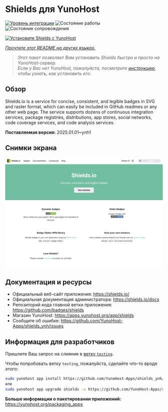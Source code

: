 <!--
Важно: этот README был автоматически сгенерирован <https://github.com/YunoHost/apps/tree/master/tools/readme_generator>
Он НЕ ДОЛЖЕН редактироваться вручную.
-->

# Shields для YunoHost

[![Уровень интеграции](https://apps.yunohost.org/badge/integration/shields)](https://ci-apps.yunohost.org/ci/apps/shields/)
![Состояние работы](https://apps.yunohost.org/badge/state/shields)
![Состояние сопровождения](https://apps.yunohost.org/badge/maintained/shields)

[![Установите Shields с YunoHost](https://install-app.yunohost.org/install-with-yunohost.svg)](https://install-app.yunohost.org/?app=shields)

*[Прочтите этот README на других языках.](./ALL_README.md)*

> *Этот пакет позволяет Вам установить Shields быстро и просто на YunoHost-сервер.*  
> *Если у Вас нет YunoHost, пожалуйста, посмотрите [инструкцию](https://yunohost.org/install), чтобы узнать, как установить его.*

## Обзор

Shields.io is a service for concise, consistent, and legible badges in SVG and raster format, which can easily be included in GitHub readmes or any other web page. The service supports dozens of continuous integration services, package registries, distributions, app stores, social networks, code coverage services, and code analysis services.

**Поставляемая версия:** 2025.01.01~ynh1

## Снимки экрана

![Снимок экрана Shields](./doc/screenshots/screenshot.png)

## Документация и ресурсы

- Официальный веб-сайт приложения: <https://shields.io/>
- Официальная документация администратора: <https://shields.io/docs>
- Репозиторий кода главной ветки приложения: <https://github.com/badges/shields>
- Магазин YunoHost: <https://apps.yunohost.org/app/shields>
- Сообщите об ошибке: <https://github.com/YunoHost-Apps/shields_ynh/issues>

## Информация для разработчиков

Пришлите Ваш запрос на слияние в [ветку `testing`](https://github.com/YunoHost-Apps/shields_ynh/tree/testing).

Чтобы попробовать ветку `testing`, пожалуйста, сделайте что-то вроде этого:

```bash
sudo yunohost app install https://github.com/YunoHost-Apps/shields_ynh/tree/testing --debug
или
sudo yunohost app upgrade shields -u https://github.com/YunoHost-Apps/shields_ynh/tree/testing --debug
```

**Больше информации о пакетировании приложений:** <https://yunohost.org/packaging_apps>
